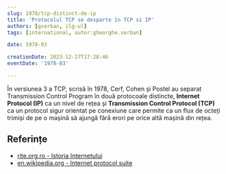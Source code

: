 ```yaml
---
slug: 1978/tcp-distinct-de-ip
title: 'Protocolul TCP se desparte în TCP si IP'
authors: [gserban, ilg-ul]
tags: [international, autor:gheorghe.serban]

date: 1978-03

creationDate: 2023-12-27T17:28:46
eventDate: '1978-03'

---
```


În versiunea 3 a TCP, scrisă în 1978, Cerf, Cohen și Postel au separat
Transmission Control Program în două protocoale distincte,
**Internet Protocol (IP)**
ca un nivel de rețea și **Transmission Control Protocol (TCP)** ca un
protocol sigur orientat pe conexiune care permite ca un flux de octeți
trimiși de pe o mașină să ajungă fără erori pe orice altă mașină din rețea.

<!-- truncate -->

## Referințe

- [rite.org.ro - Istoria Internetului](https://rite.org.ro/istoria-internetului/)
- [en.wikipedia.org - Internet protocol suite](https://en.wikipedia.org/wiki/Internet_protocol_suite)

